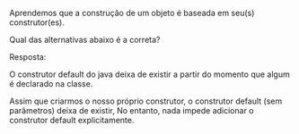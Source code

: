 Aprendemos que a construção de um objeto é baseada em seu(s) construtor(es).

Qual das alternativas abaixo é a correta?

Resposta:

O construtor default do java deixa de existir a partir do momento que algum é declarado na classe.


Assim que criarmos o nosso próprio construtor, o construtor default (sem parâmetros) deixa de existir, No entanto, nada impede adicionar o construtor default explicitamente.